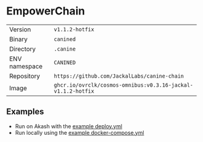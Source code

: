 # EmpowerChain

| | |
|---|---|
|Version|`v1.1.2-hotfix`|
|Binary|`canined`|
|Directory|`.canine`|
|ENV namespace|`CANINED`|
|Repository|`https://github.com/JackalLabs/canine-chain`|
|Image|`ghcr.io/ovrclk/cosmos-omnibus:v0.3.16-jackal-v1.1.2-hotfix`|

## Examples

- Run on Akash with the [example deploy.yml](./deploy.yml)
- Run locally using the [example docker-compose.yml](./docker-compose.yml)
